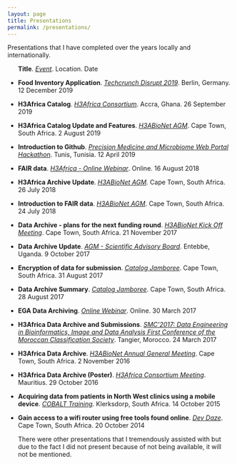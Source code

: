 ```yaml
---
layout: page
title: Presentations
permalink: /presentations/
---
```

Presentations that I have completed over the years locally and internationally.

<section class="list">
<ul>
  <strong>Title</strong>. <em><u>Event</u></em>. Location. Date
    
  <li><p><strong>Food Inventory Application</strong>. <em><u>Techcrunch Disrupt 2019</u></em>. Berlin, Germany. 12 December 2019</p></li>
  <li><p><strong>H3Africa Catalog</strong>. <em><u>H3Africa Consortium</u></em>. Accra, Ghana. 26 September 2019</p></li>
  <li><p><strong>H3Africa Catalog Update and Features</strong>. <em><u>H3ABioNet AGM</u></em>. Cape Town, South Africa. 2 August 2019</p></li>
  <li><p><strong>Introduction to Github</strong>. <em><u>Precision Medicine and Microbiome Web Portal Hackathon</u></em>. Tunis, Tunisia. 12 April 2019</p></li>
  <li><p><strong>FAIR data</strong>. <em><u>H3Africa - Online Webinar</u></em>. Online. 16 August 2018</p></li>
  <li><p><strong>H3Africa Archive Update</strong>. <em><u>H3ABioNet AGM</u></em>. Cape Town, South Africa. 26 July 2018</p></li>
  <li><p><strong>Introduction to FAIR data</strong>. <em><u>H3ABioNet AGM</u></em>. Cape Town, South Africa. 24 July 2018</p></li>

  <li><p><strong>Data Archive - plans for the next funding round</strong>. <em><u>H3ABioNet Kick Off Meeting</u></em>. Cape Town, South Africa. 21 November 2017</p></li>
  <li><p><strong>Data Archive Update</strong>. <em><u>AGM - Scientific Advisory Board</u></em>. Entebbe, Uganda. 9 October 2017</p></li>
  <li><p><strong>Encryption of data for submission</strong>. <em><u>Catalog Jamboree</u></em>. Cape Town, South Africa. 31 August 2017</p></li>
  <li><p><strong>Data Archive Summary</strong>. <em><u>Catalog Jamboree</u></em>. Cape Town, South Africa. 28 August 2017</p></li>
  <li><p><strong>EGA Data Archiving</strong>. <em><u>Online Webinar</u></em>. Online. 30 March 2017</p></li>
  <li><p><strong>H3Africa Data Archive and Submissions</strong>. <em><u>SMC'2017: Data Engineering in Bioinformatics, Image and Data Analysis First Conference of the Moroccan Classification Society</u></em>. Tangier, Morocco. 24 March 2017</p></li>

  <li><p><strong>H3Africa Data Archive</strong>. <em><u>H3ABioNet Annual General Meeting</u></em>. Cape Town, South Africa. 2 November 2016</p></li>
  <li><p><strong>H3Africa Data Archive (Poster)</strong>. <em><u>H3Africa Consortium Meeting</u></em>. Mauritius. 29 October 2016</p></li>
  <li><p><strong>Acquiring data from patients in North West clinics using a mobile device</strong>. <em><u>COBALT Training</u></em>. Klerksdorp, South Africa. 14 October 2015</p></li>
  <li><p><strong>Gain access to a wifi router using free tools found online</strong>. <em><u>Dev Daze</u></em>. Cape Town, South Africa. 20 October 2014</p></li>

There were other presentations that I tremendously assisted with but due to the fact I did not present because of not being available, it will not be mentioned.

</ul>
</section>
